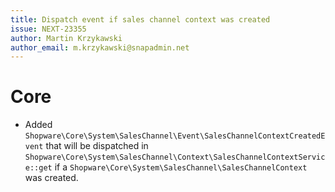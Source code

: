 ```yaml
---
title: Dispatch event if sales channel context was created
issue: NEXT-23355
author: Martin Krzykawski
author_email: m.krzykawski@snapadmin.net
---
```

# Core
* Added `Shopware\Core\System\SalesChannel\Event\SalesChannelContextCreatedEvent` that will be dispatched in `Shopware\Core\System\SalesChannel\Context\SalesChannelContextService::get` if a `Shopware\Core\System\SalesChannel\SalesChannelContext` was created.
